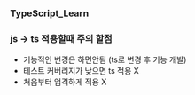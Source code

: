 ### TypeScript_Learn

### js -> ts 적용할때 주의 할점
- 기능적인 변경은 하면안됨 (ts로 변경 후 기능 개발)
- 테스트 커버리지가 낮으면 ts 적용 X
- 처음부터 엄격하게 적용 X